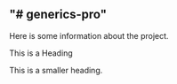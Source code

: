 "# generics-pro" 
----------------------------------------------------
Here is some information about the project.

This is a Heading

This is a smaller heading.
